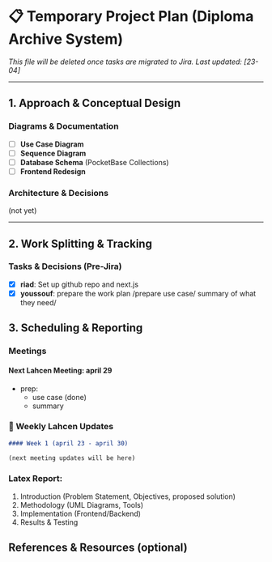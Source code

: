 # 📋 Temporary Project Plan (Diploma Archive System)

_This file will be deleted once tasks are migrated to Jira. Last updated: [23-04]_

---

## 1. Approach & Conceptual Design

### Diagrams & Documentation

- [ ] **Use Case Diagram**
- [ ] **Sequence Diagram**
- [ ] **Database Schema** (PocketBase Collections)
- [ ] **Frontend Redesign**

### Architecture & Decisions

(not yet)

---

## 2. Work Splitting & Tracking

### Tasks & Decisions (Pre-Jira)

- [x] **riad**: Set up github repo and next.js
- [x] **youssouf**: prepare the work plan /prepare use case/ summary of what they need/

## 3. Scheduling & Reporting

### Meetings

#### Next Lahcen Meeting: april 29

- prep:
  - use case (done)
  - summary

### 📅 Weekly Lahcen Updates

```markdown
#### Week 1 (april 23 - april 30)

(next meeting updates will be here)
```

### Latex Report:

1. Introduction (Problem Statement, Objectives, proposed solution)
2. Methodology (UML Diagrams, Tools)
3. Implementation (Frontend/Backend)
4. Results & Testing

## References & Resources (optional)
